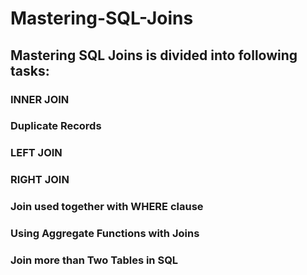 # Mastering-SQL-Joins
## Mastering SQL Joins is divided into following tasks:
### INNER JOIN
### Duplicate Records
### LEFT JOIN
### RIGHT JOIN
### Join used together with WHERE clause
### Using Aggregate Functions with Joins
### Join more than Two Tables in SQL
